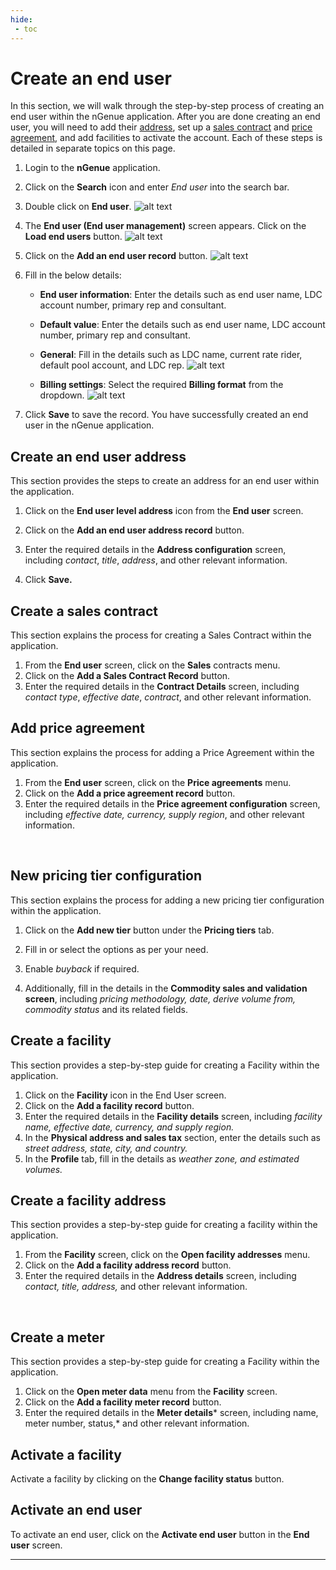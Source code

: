 ```yaml
---
hide:
 - toc
---
```



# Create an end user

In this section, we will walk through the step-by-step process of creating an end user within the nGenue application. After you are done creating an end user, you will need to add their [address](create_end_user.md#creating-an-end-user-address), set up a [sales contract](create_end_user.md#creating-a-sales-contract) and [price agreement](create_end_user.md#adding-price-agreement), and add facilities to activate the account. Each of these steps is detailed in separate topics on this page.

1.	Login to the **nGenue** application.
2.	Click on the **Search** icon and enter *End user* into the search bar. 

3.	Double click on **End user**. 
![alt text](images/end_user_2.png)

4.	The **End user (End user management)** screen appears. Click on the **Load end users** button.  ![alt text](images/end_user_3.png) 


5.	Click on the **Add an end user record** button. 
![alt text](images/end_user_4.png) 

6.	Fill in the below details:

    - **End user information**: Enter the details such as end user name, LDC account number, primary rep and consultant.

    - **Default value**: Enter the details such as end user name, LDC account number, primary rep and consultant.

    - **General**: Fill in the details such as LDC name, current rate rider, default pool account, and LDC rep.
    ![alt text](images/end_user_5.png)

    - **Billing settings**: Select the required **Billing format** from the dropdown. 
    ![alt text](images/end_user_6.png)

7. Click **Save** to save the record. You have successfully created an end user in the nGenue application.

## Create an end user address

This section provides the steps to create an address for an end user within the application.

1.	Click on the **End user level address** icon from the **End user** screen. 

2.	Click on the **Add an end user address record** button.  

3.	Enter the required details in the **Address configuration** screen, including *contact*, *title*, *address*, and other relevant information.

4. Click **Save.**
 
## Create a sales contract 

This section explains the process for creating a Sales Contract within the application.

1.	From the **End user** screen, click on the **Sales** contracts menu. 
2.	Click on the **Add a Sales Contract Record** button.  
3.	Enter the required details in the **Contract Details** screen, including *contact type*, *effective date*, *contract*, and other relevant information.  

## Add price agreement

This section explains the process for adding a Price Agreement within the application.

1.	From the **End user** screen, click on the **Price agreements** menu.  
2.	Click on the **Add a price agreement record** button.  
3.	Enter the required details in the **Price agreement configuration** screen, including *effective date, currency, supply region*, and other relevant information.   

 
## New pricing tier configuration

This section explains the process for adding a new pricing tier configuration within the application.

1.	Click on the **Add new tier** button under the **Pricing tiers** tab.  

2.	Fill in or select the options as per your need. 
3.	Enable *buyback* if required.
4.	Additionally, fill in the details in the **Commodity sales and validation screen**, including *pricing methodology, date, derive volume from, commodity status* and its related fields.  
 

## Create a facility

This section provides a step-by-step guide for creating a Facility within the application.

1.	Click on the **Facility** icon in the End User screen.  
2.	Click on the **Add a facility record** button.  
3.	Enter the required details in the **Facility details** screen, including *facility name, effective date, currency, and supply region.*
4.	In the **Physical address and sales tax** section, enter the details such as *street address, state, city, and country.*  
5.	In the **Profile** tab, fill in the details as *weather zone, and estimated volumes.*  

## Create a facility address

This section provides a step-by-step guide for creating a facility within the application.

1.	From the **Facility** screen, click on the **Open facility addresses** menu.  
2.	Click on the **Add a facility address record** button.  
3.	Enter the required details in the **Address details** screen, including *contact, title, address,* and other relevant information.  

 
## Create a meter 

This section provides a step-by-step guide for creating a Facility within the application.
1.	Click on the **Open meter data** menu from the **Facility** screen. 
2.	Click on the **Add a facility meter record** button.  
3.	Enter the required details in the **Meter details*** screen, including name, meter number, status,* and other relevant information.  

## Activate a facility

Activate a facility by clicking on the **Change facility status** button.  

## Activate an end user
To activate an end user, click on the **Activate end user** button in the **End user** screen.

---


 


